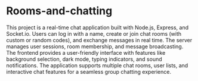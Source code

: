 # Rooms-and-chatting
This project is a real-time chat application built with Node.js, Express, and Socket.io. Users can log in with a name, create or join chat rooms (with custom or random codes), and exchange messages in real time. The server manages user sessions, room membership, and message broadcasting. The frontend provides a user-friendly interface with features like background selection, dark mode, typing indicators, and sound notifications. The application supports multiple chat rooms, user lists, and interactive chat features for a seamless group chatting experience.